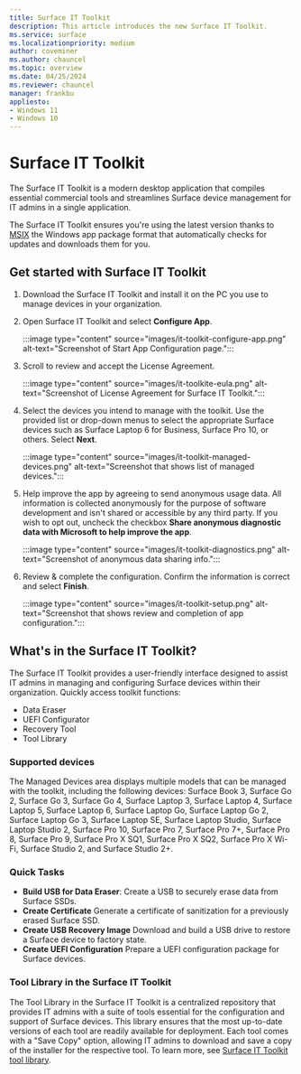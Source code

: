 ```yaml
---
title: Surface IT Toolkit
description: This article introduces the new Surface IT Toolkit.
ms.service: surface
ms.localizationpriority: medium
author: coveminer
ms.author: chauncel
ms.topic: overview
ms.date: 04/25/2024
ms.reviewer: chauncel
manager: frankbu
appliesto:
- Windows 11
- Windows 10
---
```


# Surface IT Toolkit

The Surface IT Toolkit is a modern desktop application that compiles essential commercial tools and streamlines Surface device management for IT admins in a single application.

The Surface IT Toolkit ensures you're using the latest version thanks to [MSIX](/windows/msix/overview) the Windows app package format that automatically checks for updates and downloads them for you.

## Get started with Surface IT Toolkit

1. Download the Surface IT Toolkit and install it on the PC you use to manage devices in your organization.

2. Open Surface IT Toolkit and select **Configure App**.

    :::image type="content" source="images/it-toolkit-configure-app.png" alt-text="Screenshot of Start App Configuration page.":::

2. Scroll to review and accept the License Agreement.

    :::image type="content" source="images/it-toolkite-eula.png" alt-text="Screenshot of License Agreement for Surface IT Toolkit.":::

3. Select the devices you intend to manage with the toolkit. Use the provided list or drop-down menus to select the appropriate Surface devices such as Surface Laptop 6 for Business, Surface Pro 10, or others. Select **Next**.

    :::image type="content" source="images/it-toolkit-managed-devices.png" alt-text="Screenshot that shows list of managed devices.":::

4. Help improve the app by agreeing to send anonymous usage data. All information is collected anonymously for the purpose of software development and isn't shared or accessible by any third party. If you wish to opt out, uncheck the checkbox **Share anonymous diagnostic data with Microsoft to help improve the app**.

    :::image type="content" source="images/it-toolkit-diagnostics.png" alt-text="Screenshot of anonymous data sharing info.":::

5. Review & complete the configuration. Confirm the information is correct and select **Finish**.

    :::image type="content" source="images/it-toolkit-setup.png" alt-text="Screenshot that shows review and completion of app configuration.":::


## What's in the Surface IT Toolkit?

The Surface IT Toolkit provides a user-friendly interface designed to assist IT admins in managing and configuring Surface devices within their organization. Quickly access toolkit functions: 
 
- Data Eraser
- UEFI Configurator
- Recovery Tool  
- Tool Library

### Supported devices

The Managed Devices area displays multiple models that can be managed with the toolkit, including the following devices: Surface Book 3, Surface Go 2, Surface Go 3, Surface Go 4, Surface Laptop 3, Surface Laptop 4, Surface Laptop 5, Surface Laptop 6, Surface Laptop Go, Surface Laptop Go 2, Surface Laptop Go 3, Surface Laptop SE, Surface Laptop Studio, Surface Laptop Studio 2, Surface Pro 10, Surface Pro 7, Surface Pro 7+, Surface Pro 8, Surface Pro 9, Surface Pro X SQ1, Surface Pro X SQ2, Surface Pro X Wi-Fi, Surface Studio 2, and Surface Studio 2+.

### Quick Tasks

- **Build USB for Data Eraser**: Create a USB to securely erase data from Surface SSDs.
- **Create Certificate** Generate a certificate of sanitization for a previously erased Surface SSD.
- **Create USB Recovery Image**  Download and build a USB drive to restore a Surface device to factory state.
- **Create UEFI Configuration** Prepare a UEFI configuration package for Surface devices.

### Tool Library in the Surface IT Toolkit

The Tool Library in the Surface IT Toolkit is a centralized repository that provides IT admins with a suite of tools essential for the configuration and support of Surface devices. This library ensures that the most up-to-date versions of each tool are readily available for deployment. Each tool comes with a "Save Copy" option, allowing IT admins to download and save a copy of the installer for the respective tool. To learn more, see [Surface IT Toolkit tool library](surface-it-toolkit-library.md). 
